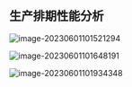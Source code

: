 ## 生产排期性能分析

![image-20230601101521294](https://cdn.jsdelivr.net/gh/MrCodeFront/assets/md/qAuiYjGsbTarLQ8.png)

![image-20230601101648191](https://cdn.jsdelivr.net/gh/MrCodeFront/assets/md/copiyJ5gCQMKkfF.png)

![image-20230601101934348](https://cdn.jsdelivr.net/gh/MrCodeFront/assets/md/6zsqbHCN9dgQSIO.png)